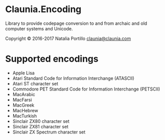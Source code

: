﻿Claunia.Encoding
================

Library to provide codepage conversion to and from archaic and old computer systems and Unicode.

Copyright © 2016-2017 Natalia Portillo <claunia@claunia.com>

Supported encodings
==============================
* Apple Lisa
* Atari Standard Code for Information Interchange (ATASCII)
* Atari ST character set
* Commodore PET Standard Code for Information Interchange (PETSCII)
* MacArabic
* MacFarsi
* MacGreek
* MacHebrew
* MacTurkish
* Sinclair ZX80 character set
* Sinclair ZX81 character set
* Sinclair ZX Spectrum character set
